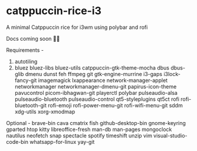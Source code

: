 # catppuccin-rice-i3
 A minimal Catppuccin rice for i3wm using polybar and rofi


Docs coming soon 👀👀

Requirements - 
 1. autotiling
 2. bluez
 bluez-libs
 bluez-utils
 catppuccin-gtk-theme-mocha
 dbus
 dbus-glib
 dmenu
 dunst
 feh
 ffmpeg
 git
 gtk-engine-murrine
 i3-gaps
 i3lock-fancy-git
 imagemagick
 lxappearance
 network-manager-applet
 networkmanager
 networkmanager-dmenu-git
 papirus-icon-theme
 pavucontrol
 picom-ibhagwan-git
 playerctl
 polybar
 pulseaudio-alsa
 pulseaudio-bluetooth
 pulseaudio-control
 qt5-styleplugins
 qt5ct
 rofi
 rofi-bluetooth-git
 rofi-emoji
 rofi-power-menu-git
 rofi-wifi-menu-git
 sddm
 xdg-utils
 xorg-xmodmap
 
 Optional - 
  brave-bin
  cava
  cmatrix
  fish
  github-desktop-bin
  gnome-keyring
  gparted
  htop
  kitty
  libreoffice-fresh
  man-db
  man-pages
  mongoclock
  nautilus
  neofetch
  snap
  spectacle
  spotify
  timeshift
  unzip
  vim
  visual-studio-code-bin
  whatsapp-for-linux
  yay-git
